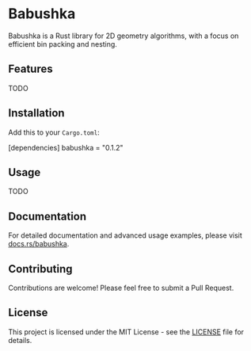 # Babushka
Babushka is a Rust library for 2D geometry algorithms, with a focus on efficient bin packing and nesting.

## Features
TODO

## Installation

Add this to your `Cargo.toml`:

[dependencies]
babushka = "0.1.2"


## Usage
TODO

## Documentation

For detailed documentation and advanced usage examples, please visit [docs.rs/babushka](https://docs.rs/babushka).

## Contributing

Contributions are welcome! Please feel free to submit a Pull Request.

## License

This project is licensed under the MIT License - see the [LICENSE](LICENSE) file for details.
